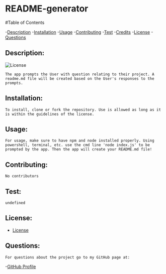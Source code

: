 # README-generator

#Table of Contents

  -[Description](#description)
  -[Installation](#installation)
  -[Usage](#usage)
  -[Contributing](#contributing)
  -[Test](#test)
  -[Credits](#credits)
  -[License](#license)
  -[Questions](#questions)

  ## Description:
  ![License]("./example-README/demo.mp4")

    The app prompts the User with question relating to their project. A readme.md file will be created based on the User's responses to the prompts.
  ## Installation: 
    To install, clone or fork the repository. Use is allowed as long as it is within the guidelines of the license.
  ## Usage:
    For usage, make sure to have npm and node installed properly. Using powershell, terminal, etc. use the cmd line 'node index.js' to be prompted by the app. Then the app will create your README.md file!
  ## Contributing: 
    No contributors
  ## Test: 
    undefined
  ## License:  

  - [License](https://opensource.org/licenses/MIT)

  ## Questions: 
    For questions about the project go to my GitHub page at:

  -[GitHub Profile](https://github.com/Nardacyon)
